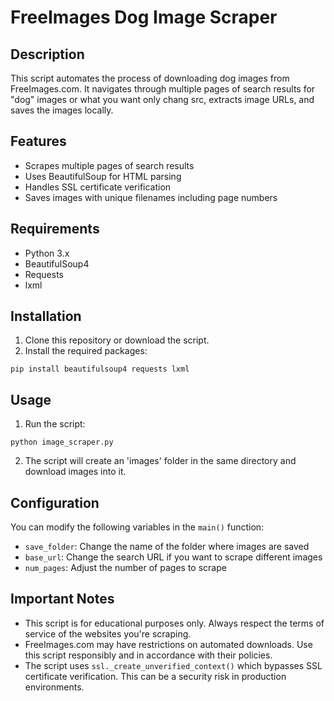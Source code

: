 # FreeImages Dog Image Scraper

## Description

This script automates the process of downloading dog images from FreeImages.com. It navigates through multiple pages of search results for "dog" images or what you want only chang src, extracts image URLs, and saves the images locally.

## Features

- Scrapes multiple pages of search results
- Uses BeautifulSoup for HTML parsing
- Handles SSL certificate verification
- Saves images with unique filenames including page numbers

## Requirements

- Python 3.x
- BeautifulSoup4
- Requests
- lxml

## Installation

1. Clone this repository or download the script.
2. Install the required packages:

```
pip install beautifulsoup4 requests lxml
```

## Usage

1. Run the script:

```
python image_scraper.py
```

2. The script will create an 'images' folder in the same directory and download images into it.

## Configuration

You can modify the following variables in the `main()` function:

- `save_folder`: Change the name of the folder where images are saved
- `base_url`: Change the search URL if you want to scrape different images
- `num_pages`: Adjust the number of pages to scrape

## Important Notes

- This script is for educational purposes only. Always respect the terms of service of the websites you're scraping.
- FreeImages.com may have restrictions on automated downloads. Use this script responsibly and in accordance with their policies.
- The script uses `ssl._create_unverified_context()` which bypasses SSL certificate verification. This can be a security risk in production environments.

 
